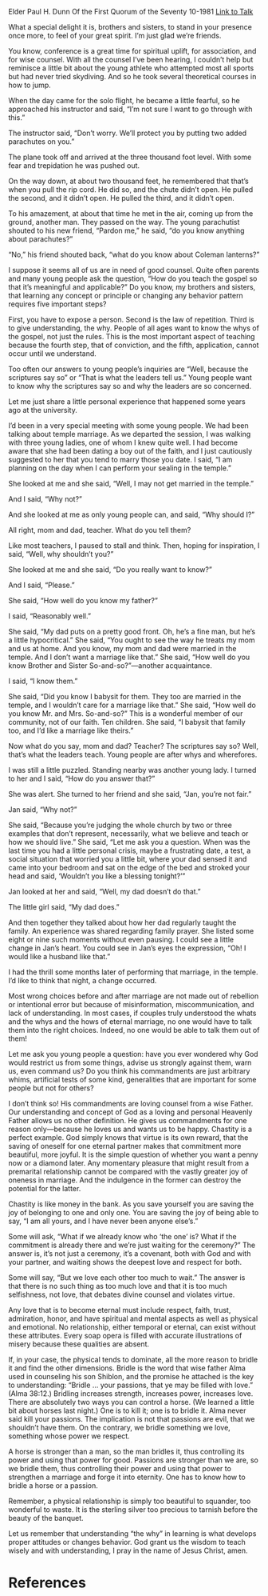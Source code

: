 Elder Paul H. Dunn
Of the First Quorum of the Seventy
10-1981
[Link to Talk](https://www.churchofjesuschrist.org/study/general-conference/1981/10/teach-the-why?lang=eng)

What a special delight it is, brothers and sisters, to stand in your presence once more, to feel of your great spirit. I’m just glad we’re friends.

You know, conference is a great time for spiritual uplift, for association, and for wise counsel. With all the counsel I’ve been hearing, I couldn’t help but reminisce a little bit about the young athlete who attempted most all sports but had never tried skydiving. And so he took several theoretical courses in how to jump.

When the day came for the solo flight, he became a little fearful, so he approached his instructor and said, “I’m not sure I want to go through with this.”

The instructor said, “Don’t worry. We’ll protect you by putting two added parachutes on you.”

The plane took off and arrived at the three thousand foot level. With some fear and trepidation he was pushed out.

On the way down, at about two thousand feet, he remembered that that’s when you pull the rip cord. He did so, and the chute didn’t open. He pulled the second, and it didn’t open. He pulled the third, and it didn’t open.

To his amazement, at about that time he met in the air, coming up from the ground, another man. They passed on the way. The young parachutist shouted to his new friend, “Pardon me,” he said, “do you know anything about parachutes?”

“No,” his friend shouted back, “what do you know about Coleman lanterns?”

I suppose it seems all of us are in need of good counsel. Quite often parents and many young people ask the question, “How do you teach the gospel so that it’s meaningful and applicable?” Do you know, my brothers and sisters, that learning any concept or principle or changing any behavior pattern requires five important steps?

First, you have to expose a person. Second is the law of repetition. Third is to give understanding, the why. People of all ages want to know the whys of the gospel, not just the rules. This is the most important aspect of teaching because the fourth step, that of conviction, and the fifth, application, cannot occur until we understand.

Too often our answers to young people’s inquiries are “Well, because the scriptures say so” or “That is what the leaders tell us.” Young people want to know why the scriptures say so and why the leaders are so concerned.

Let me just share a little personal experience that happened some years ago at the university.

I’d been in a very special meeting with some young people. We had been talking about temple marriage. As we departed the session, I was walking with three young ladies, one of whom I knew quite well. I had become aware that she had been dating a boy out of the faith, and I just cautiously suggested to her that you tend to marry those you date. I said, “I am planning on the day when I can perform your sealing in the temple.”

She looked at me and she said, “Well, I may not get married in the temple.”

And I said, “Why not?”

And she looked at me as only young people can, and said, “Why should I?”

All right, mom and dad, teacher. What do you tell them?

Like most teachers, I paused to stall and think. Then, hoping for inspiration, I said, “Well, why shouldn’t you?”

She looked at me and she said, “Do you really want to know?”

And I said, “Please.”

She said, “How well do you know my father?”

I said, “Reasonably well.”

She said, “My dad puts on a pretty good front. Oh, he’s a fine man, but he’s a little hypocritical.” She said, “You ought to see the way he treats my mom and us at home. And you know, my mom and dad were married in the temple. And I don’t want a marriage like that.” She said, “How well do you know Brother and Sister So-and-so?”—another acquaintance.

I said, “I know them.”

She said, “Did you know I babysit for them. They too are married in the temple, and I wouldn’t care for a marriage like that.” She said, “How well do you know Mr. and Mrs. So-and-so?” This is a wonderful member of our community, not of our faith. Ten children. She said, “I babysit that family too, and I’d like a marriage like theirs.”

Now what do you say, mom and dad? Teacher? The scriptures say so? Well, that’s what the leaders teach. Young people are after whys and wherefores.

I was still a little puzzled. Standing nearby was another young lady. I turned to her and I said, “How do you answer that?”

She was alert. She turned to her friend and she said, “Jan, you’re not fair.”

Jan said, “Why not?”

She said, “Because you’re judging the whole church by two or three examples that don’t represent, necessarily, what we believe and teach or how we should live.” She said, “Let me ask you a question. When was the last time you had a little personal crisis, maybe a frustrating date, a test, a social situation that worried you a little bit, where your dad sensed it and came into your bedroom and sat on the edge of the bed and stroked your head and said, ‘Wouldn’t you like a blessing tonight?’”

Jan looked at her and said, “Well, my dad doesn’t do that.”

The little girl said, “My dad does.”

And then together they talked about how her dad regularly taught the family. An experience was shared regarding family prayer. She listed some eight or nine such moments without even pausing. I could see a little change in Jan’s heart. You could see in Jan’s eyes the expression, “Oh! I would like a husband like that.”

I had the thrill some months later of performing that marriage, in the temple. I’d like to think that night, a change occurred.

Most wrong choices before and after marriage are not made out of rebellion or intentional error but because of misinformation, miscommunication, and lack of understanding. In most cases, if couples truly understood the whats and the whys and the hows of eternal marriage, no one would have to talk them into the right choices. Indeed, no one would be able to talk them out of them!

Let me ask you young people a question: have you ever wondered why God would restrict us from some things, advise us strongly against them, warn us, even command us? Do you think his commandments are just arbitrary whims, artificial tests of some kind, generalities that are important for some people but not for others?

I don’t think so! His commandments are loving counsel from a wise Father. Our understanding and concept of God as a loving and personal Heavenly Father allows us no other definition. He gives us commandments for one reason only—because he loves us and wants us to be happy. Chastity is a perfect example. God simply knows that virtue is its own reward, that the saving of oneself for one eternal partner makes that commitment more beautiful, more joyful. It is the simple question of whether you want a penny now or a diamond later. Any momentary pleasure that might result from a premarital relationship cannot be compared with the vastly greater joy of oneness in marriage. And the indulgence in the former can destroy the potential for the latter.

Chastity is like money in the bank. As you save yourself you are saving the joy of belonging to one and only one. You are saving the joy of being able to say, “I am all yours, and I have never been anyone else’s.”

Some will ask, “What if we already know who ‘the one’ is? What if the commitment is already there and we’re just waiting for the ceremony?” The answer is, it’s not just a ceremony, it’s a covenant, both with God and with your partner, and waiting shows the deepest love and respect for both.

Some will say, “But we love each other too much to wait.” The answer is that there is no such thing as too much love and that it is too much selfishness, not love, that debates divine counsel and violates virtue.

Any love that is to become eternal must include respect, faith, trust, admiration, honor, and have spiritual and mental aspects as well as physical and emotional. No relationship, either temporal or eternal, can exist without these attributes. Every soap opera is filled with accurate illustrations of misery because these qualities are absent.

If, in your case, the physical tends to dominate, all the more reason to bridle it and find the other dimensions. Bridle is the word that wise father Alma used in counseling his son Shiblon, and the promise he attached is the key to understanding: “Bridle … your passions, that ye may be filled with love.” (Alma 38:12.) Bridling increases strength, increases power, increases love. There are absolutely two ways you can control a horse. (We learned a little bit about horses last night.) One is to kill it; one is to bridle it. Alma never said kill your passions. The implication is not that passions are evil, that we shouldn’t have them. On the contrary, we bridle something we love, something whose power we respect.

A horse is stronger than a man, so the man bridles it, thus controlling its power and using that power for good. Passions are stronger than we are, so we bridle them, thus controlling their power and using that power to strengthen a marriage and forge it into eternity. One has to know how to bridle a horse or a passion.

Remember, a physical relationship is simply too beautiful to squander, too wonderful to waste. It is the sterling silver too precious to tarnish before the beauty of the banquet.

Let us remember that understanding “the why” in learning is what develops proper attitudes or changes behavior. God grant us the wisdom to teach wisely and with understanding, I pray in the name of Jesus Christ, amen.

# References
